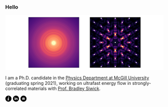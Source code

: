 ### Hello

<img src="https://raw.githubusercontent.com/LaurentRDC/LaurentRDC/master/images/header.svg"/>

I am a Ph.D. candidate in the [Physics Department at McGill University](http://www.physics.mcgill.ca/) (graduating spring 2021), working on ultrafast energy flow in strongly-correlated materials with [Prof. Bradley Siwick](http://www.physics.mcgill.ca/siwicklab/).

[<img src="https://raw.githubusercontent.com/LaurentRDC/LaurentRDC/master/images/info.png"/>](http://www.physics.mcgill.ca/~decotret/) [<img src="https://raw.githubusercontent.com/LaurentRDC/LaurentRDC/master/images/linkedin.png"/>](https://www.linkedin.com/in/laurent-p-ren%C3%A9-de-cotret-296b38152/) [<img src="https://raw.githubusercontent.com/LaurentRDC/LaurentRDC/master/images/mail.png"/>](mailto:laurent.decotret@outlook.com)
<!-- 
    ATTRIBUTION
    This profile layout was inspired by F. Poitevin (https://github.com/fredericpoitevin)
    Icons modified from http://www.entypo.com/ 
-->
